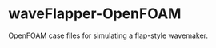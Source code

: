 waveFlapper-OpenFOAM
====================

OpenFOAM case files for simulating a flap-style wavemaker. 
